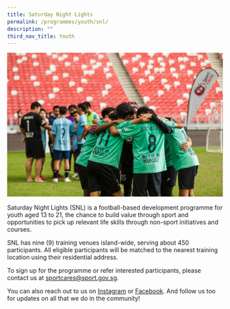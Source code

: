 ```yaml
---
title: Saturday Night Lights
permalink: /programmes/youth/snl/
description: ""
third_nav_title: Youth
---
```

![](/images/snl-2022-1.JPG)

Saturday Night Lights (SNL) is a football-based development programme for youth aged 13 to 21, the chance to build value through sport and opportunities to pick up relevant life skills through non-sport initiatives and courses.

SNL has nine (9) training venues island-wide, serving about 450 participants. All eligible participants will be matched to the nearest training location using their residential address. 

To sign up for the programme or refer interested participants, please contact us at [sportcares@sport.gov.sg](mailto:sportcares@sport.gov.sg). 

You can also reach out to us on [Instagram](https://www.instagram.com/sportcares/) or [Facebook](https://www.facebook.com/SportCaresSG). And follow us too for updates on all that we do in the community!